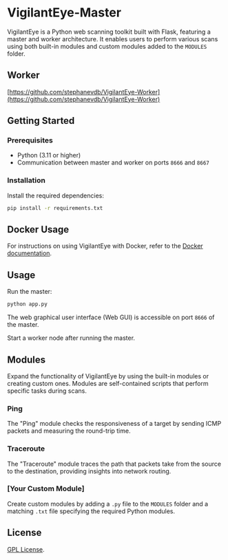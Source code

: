 # VigilantEye-Master

VigilantEye is a Python web scanning toolkit built with Flask, featuring a master and worker architecture. It enables users to perform various scans using both built-in modules and custom modules added to the `MODULES` folder.

## Worker
[https://github.com/stephanevdb/VigilantEye-Worker](https://github.com/stephanevdb/VigilantEye-Worker)

## Getting Started

### Prerequisites

- Python (3.11 or higher)
- Communication between master and worker on ports `8666` and `8667`

### Installation

Install the required dependencies:

```bash
pip install -r requirements.txt
```
## Docker Usage

For instructions on using VigilantEye with Docker, refer to the [Docker documentation](docker.md).


## Usage

Run the master:

```bash
python app.py
```

The web graphical user interface (Web GUI) is accessible on port `8666` of the master.

Start a worker node after running the master.

## Modules

Expand the functionality of VigilantEye by using the built-in modules or creating custom ones. Modules are self-contained scripts that perform specific tasks during scans.

### Ping

The "Ping" module checks the responsiveness of a target by sending ICMP packets and measuring the round-trip time.

### Traceroute

The "Traceroute" module traces the path that packets take from the source to the destination, providing insights into network routing.

### [Your Custom Module]

Create custom modules by adding a `.py` file to the `MODULES` folder and a matching `.txt` file specifying the required Python modules.

## License

[GPL License](LICENSE).
